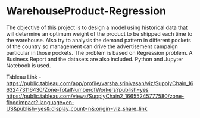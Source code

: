 # WarehouseProduct-Regression

The objective of this project is to design a model using historical data that will determine an optimum weight of the product to be shipped each time to the warehouse.
Also try to analysis the demand pattern in different pockets of the country so management can drive the advertisement campaign particular in those pockets. The problem is based on Regression problem. A Business Report and the datasets are also included. Python and Jupyter Notebook is used.

Tableau Link - https://public.tableau.com/app/profile/varsha.srinivasan/viz/SupplyChain_16632473116430/Zone-TotalNumberofWorkers?publish=yes
https://public.tableau.com/views/SupplyChain2_16655245777580/zone-floodimpact?:language=en-US&publish=yes&:display_count=n&:origin=viz_share_link
